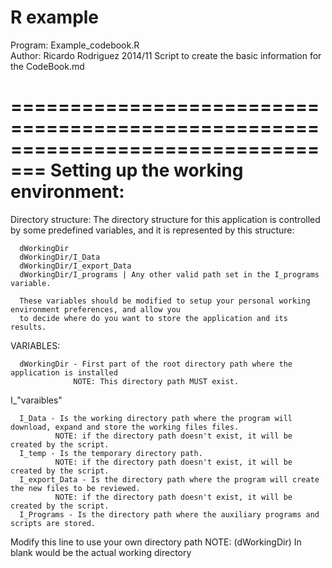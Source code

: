 # R example

 
 Program: Example_codebook.R  
 Author: Ricardo Rodriguez 2014/11
   Script to create the basic information for the CodeBook.md

 =================================================================================
 Setting up the working environment:
 =================================================================================

  Directory structure:
      The directory structure for this application is controlled by some predefined variables, and it is
      represented by this structure:

      dWorkingDir
      dWorkingDir/I_Data
      dWorkingDir/I_export_Data
      dWorkingDir/I_programs | Any other valid path set in the I_programs variable.

      These variables should be modified to setup your personal working environment preferences, and allow you
      to decide where do you want to store the application and its results.
  VARIABLES:

      dWorkingDir - First part of the root directory path where the application is installed
                  NOTE: This directory path MUST exist.
      
  I_"varaibles"

      I_Data - Is the working directory path where the program will download, expand and store the working files files.
              NOTE: if the directory path doesn't exist, it will be created by the script.
      I_temp - Is the temporary directory path.
              NOTE: if the directory path doesn't exist, it will be created by the script.
      I_export_Data - Is the directory path where the program will create the new files to be reviewed.
              NOTE: if the directory path doesn't exist, it will be created by the script.
      I_Programs - Is the directory path where the auxiliary programs and scripts are stored.


 Modify this line to use your own directory path 
  NOTE: (dWorkingDir) 
     In blank would be the actual working directory
